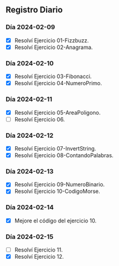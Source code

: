 ## Registro Diario


### Día 2024-02-09

- [X] Resolví Ejercicio 01-Fizzbuzz.
- [X] Resolví Ejercicio 02-Anagrama.

### Día 2024-02-10

- [X] Resolví Ejercicio 03-Fibonacci.
- [X] Resolví Ejercicio 04-NumeroPrimo.

### Día 2024-02-11

- [X] Resolví Ejercicio 05-AreaPoligono.
- [ ] Resolví Ejercicio 06.

### Día 2024-02-12

- [X] Resolví Ejercicio 07-InvertString.
- [X] Resolví Ejercicio 08-ContandoPalabras.

### Día 2024-02-13

- [X] Resolví Ejercicio 09-NumeroBinario.
- [X] Resolví Ejercicio 10-CodigoMorse.

### Día 2024-02-14

- [X] Mejore el código del ejercicio 10.


### Día 2024-02-15

- [ ] Resolví Ejercicio 11.
- [X] Resolví Ejercicio 12.